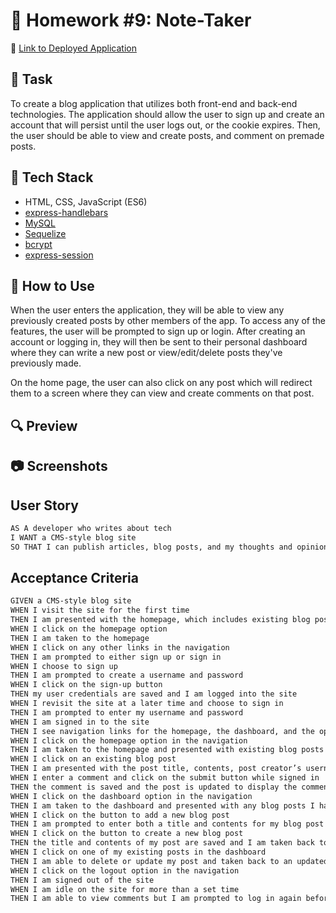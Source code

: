 # 📝 Homework #9: Note-Taker

📌 [Link to Deployed Application](https://awidener-tech-blog.herokuapp.com/)

## 🔨 Task
To create a blog application that utilizes both front-end and back-end technologies. The application should allow the user to sign up and create an account that will persist until the user logs out, or the cookie expires. Then, the user should be able to view and create posts, and comment on premade posts.

## 🧩 Tech Stack
- HTML, CSS, JavaScript (ES6)
- [express-handlebars](https://www.npmjs.com/package/express-handlebars)
- [MySQL](https://www.npmjs.com/package/mysql2)
- [Sequelize](https://www.npmjs.com/package/sequelize)
- [bcrypt](https://www.npmjs.com/package/bcrypt)
- [express-session](https://www.npmjs.com/package/express-session)

## 📎 How to Use
When the user enters the application, they will be able to view any previously created posts by other members of the app. To access any of the features, the user will be prompted to sign up or login. After creating an account or logging in, they will then be sent to their personal dashboard where they can write a new post or view/edit/delete posts they've previously made.

On the home page, the user can also click on any post which will redirect them to a screen where they can view and create comments on that post.

## 🔍 Preview


## 📷 Screenshots


## User Story

```md
AS A developer who writes about tech
I WANT a CMS-style blog site
SO THAT I can publish articles, blog posts, and my thoughts and opinions
```

## Acceptance Criteria

```md
GIVEN a CMS-style blog site
WHEN I visit the site for the first time
THEN I am presented with the homepage, which includes existing blog posts if any have been posted; navigation links for the homepage and the dashboard; and the option to log in
WHEN I click on the homepage option
THEN I am taken to the homepage
WHEN I click on any other links in the navigation
THEN I am prompted to either sign up or sign in
WHEN I choose to sign up
THEN I am prompted to create a username and password
WHEN I click on the sign-up button
THEN my user credentials are saved and I am logged into the site
WHEN I revisit the site at a later time and choose to sign in
THEN I am prompted to enter my username and password
WHEN I am signed in to the site
THEN I see navigation links for the homepage, the dashboard, and the option to log out
WHEN I click on the homepage option in the navigation
THEN I am taken to the homepage and presented with existing blog posts that include the post title and the date created
WHEN I click on an existing blog post
THEN I am presented with the post title, contents, post creator’s username, and date created for that post and have the option to leave a comment
WHEN I enter a comment and click on the submit button while signed in
THEN the comment is saved and the post is updated to display the comment, the comment creator’s username, and the date created
WHEN I click on the dashboard option in the navigation
THEN I am taken to the dashboard and presented with any blog posts I have already created and the option to add a new blog post
WHEN I click on the button to add a new blog post
THEN I am prompted to enter both a title and contents for my blog post
WHEN I click on the button to create a new blog post
THEN the title and contents of my post are saved and I am taken back to an updated dashboard with my new blog post
WHEN I click on one of my existing posts in the dashboard
THEN I am able to delete or update my post and taken back to an updated dashboard
WHEN I click on the logout option in the navigation
THEN I am signed out of the site
WHEN I am idle on the site for more than a set time
THEN I am able to view comments but I am prompted to log in again before I can add, update, or delete comments
```